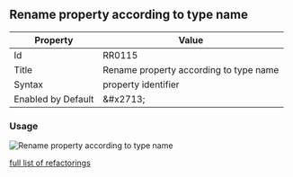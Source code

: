 ## Rename property according to type name

| Property | Value |
| -------- | ----- |
| Id | RR0115 |
| Title | Rename property according to type name |
| Syntax | property identifier |
| Enabled by Default | &\#x2713; |

### Usage

![Rename property according to type name](../../images/refactorings/RenamePropertyAccordingToTypeName.png)

[full list of refactorings](Refactorings.md)